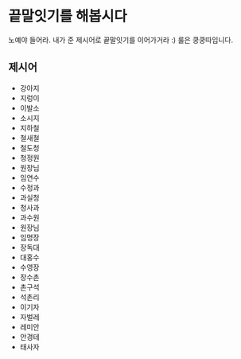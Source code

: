 # 끝말잇기를 해봅시다
노예야 들어라. 내가 준 제시어로 끝말잇기를 이어가거라 :)
룰은 쿵쿵따입니다.

## 제시어
- 강아지
- 지렁이
- 이발소
- 소시지
- 지하철
- 철새철
- 철도청
- 청정원
- 원장님
- 임연수
- 수정과
- 과실청
- 청사과
- 과수원
- 원장님
- 임명장
- 장독대
- 대홍수
- 수영장
- 장수촌
- 촌구석
- 석촌리
- 이기자
- 자벌레
- 레미안
- 안경테
- 태사자